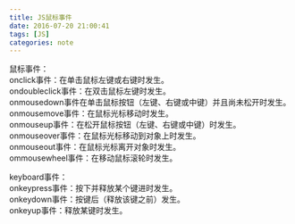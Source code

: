 ```yaml
---
title: JS鼠标事件
date: 2016-07-20 21:00:41
tags: [JS]
categories: note
---
```


鼠标事件：  
onclick事件：在单击鼠标左键或右键时发生。  
ondoubleclick事件：在双击鼠标左键时发生。   
onmousedown事件在单击鼠标按钮（左键、右键或中键）并且尚未松开时发生。  
onmousemove事件：在鼠标光标移动时发生。  
onmouseup事件：在松开鼠标按钮（左键、右键或中键）时发生。  
onmouseover事件：在鼠标光标移动到对象上时发生。  
onmouseout事件：在鼠标光标离开对象时发生。  
ommousewheel事件：在移动鼠标滚轮时发生。  

keyboard事件：  
onkeypress事件：按下并释放某个键进时发生。  
onkeydown事件：按键后（释放该键之前）发生。  
onkeyup事件：释放某键时发生。  